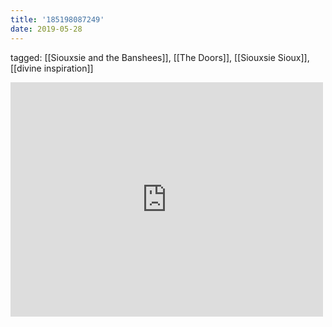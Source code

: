 ```yaml
---
title: '185198087249'
date: 2019-05-28
---
```

tagged: [[Siouxsie and the Banshees]], [[The Doors]], [[Siouxsie Sioux]], [[divine inspiration]]
<iframe allow="accelerometer; autoplay; clipboard-write; encrypted-media; gyroscope; picture-in-picture" allowfullscreen="" frameborder="0" height="375" id="youtube_iframe" src="https://www.youtube.com/embed/mO_j58cOL1I?feature=oembed&amp;enablejsapi=1&amp;origin=https://safe.txmblr.com&amp;wmode=opaque" width="500"></iframe>
